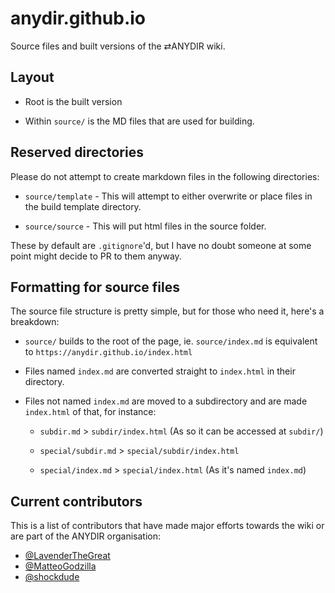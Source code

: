 # anydir.github.io
Source files and built versions of the ⇄ANYDIR wiki.

## Layout

* Root is the built version

* Within ``source/`` is the MD files that are used for building.

## Reserved directories

Please do not attempt to create markdown files in the following directories:

* ``source/template`` - This will attempt to either overwrite or place files in the build template directory.

* ``source/source`` - This will put html files in the source folder.

These by default are ``.gitignore``'d, but I have no doubt someone at some point might decide to PR to them anyway.

## Formatting for source files

The source file structure is pretty simple, but for those who need it, here's a breakdown:

* ``source/`` builds to the root of the page, ie. ``source/index.md`` is equivalent to ``https://anydir.github.io/index.html``

* Files named ``index.md`` are converted straight to ``index.html`` in their directory.

* Files not named ``index.md`` are moved to a subdirectory and are made ``index.html`` of that, for instance:

  * ``subdir.md`` > ``subdir/index.html`` (As so it can be accessed at ``subdir/``)
  
  * ``special/subdir.md`` > ``special/subdir/index.html``
  
  * ``special/index.md`` > ``special/index.html`` (As it's named ``index.md``)

## Current contributors

This is a list of contributors that have made major efforts towards the wiki or are part of the ANYDIR organisation:

* [@LavenderTheGreat](https://github.com/LavenderTheGreat)
* [@MatteoGodzilla](https://github.com/matteogodzilla)
* [@shockdude](https://github.com/shockdude)
